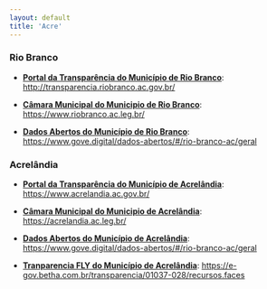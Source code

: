```yaml
---
layout: default
title: 'Acre'
---
```


### Rio Branco

- **[Portal da Transparência do Município de Rio Branco](http://transparencia.riobranco.ac.gov.br/)**: http://transparencia.riobranco.ac.gov.br/

- **[Câmara Municipal do Municipio de Rio Branco](https://www.riobranco.ac.leg.br/)**: https://www.riobranco.ac.leg.br/

- **[Dados Abertos do Município de Rio Branco](https://www.gove.digital/dados-abertos/#/rio-branco-ac/geral)**: https://www.gove.digital/dados-abertos/#/rio-branco-ac/geral

### Acrelândia

- **[Portal da Transparência do Município de Acrelândia](https://www.acrelandia.ac.gov.br/)**: https://www.acrelandia.ac.gov.br/

- **[Câmara Municipal do Municipio de Acrelândia](https://acrelandia.ac.leg.br/)**: https://acrelandia.ac.leg.br/

- **[Dados Abertos do Município de Acrelândia](https://www.gove.digital/dados-abertos/#/acrelandia-ac/geral)**: https://www.gove.digital/dados-abertos/#/rio-branco-ac/geral

- **[Tranparencia FLY do Município de Acrelândia](https://e-gov.betha.com.br/transparencia/01037-028/recursos.faces)**: https://e-gov.betha.com.br/transparencia/01037-028/recursos.faces